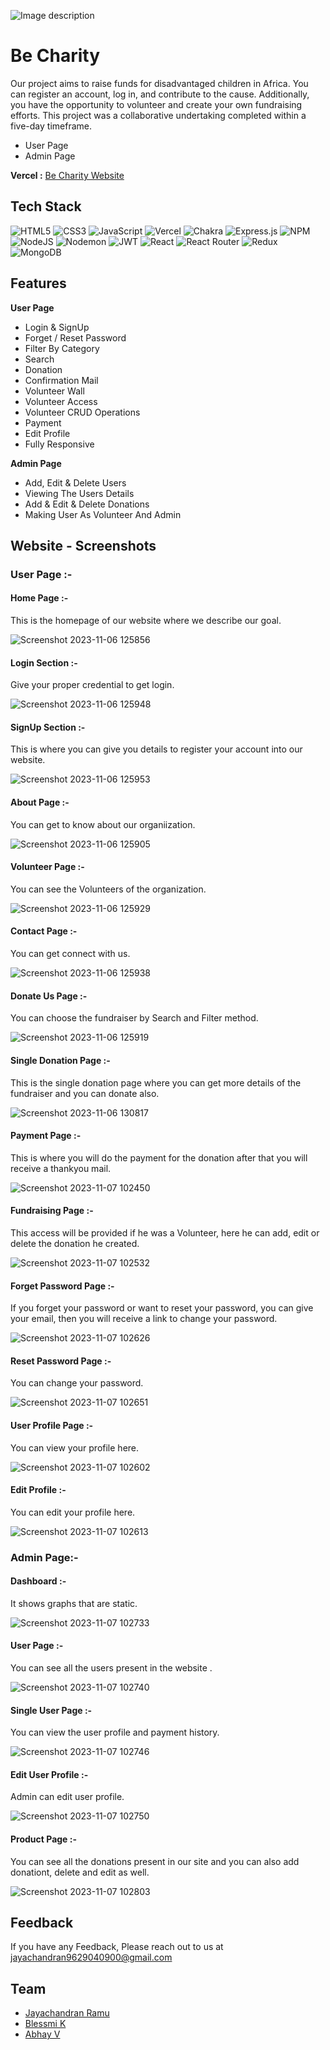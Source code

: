 
![Image description](https://i.ibb.co/1ddBXd6/utc-2.png)





# Be Charity
Our project aims to raise funds for disadvantaged children in Africa. You can register an account, log in, and contribute to the cause. Additionally, you have the opportunity to volunteer and create your own fundraising efforts. This project was a collaborative undertaking completed within a five-day timeframe.
* User Page
* Admin Page


**Vercel :**  [Be Charity Website](https://becharity.vercel.app/)
## Tech Stack

![HTML5](https://img.shields.io/badge/html5-%23E34F26.svg?style=for-the-badge&logo=html5&logoColor=white) ![CSS3](https://img.shields.io/badge/css3-%231572B6.svg?style=for-the-badge&logo=css3&logoColor=white) ![JavaScript](https://img.shields.io/badge/javascript-%23323330.svg?style=for-the-badge&logo=javascript&logoColor=%23F7DF1E) ![Vercel](https://img.shields.io/badge/vercel-%23000000.svg?style=for-the-badge&logo=vercel&logoColor=white) ![Chakra](https://img.shields.io/badge/chakra-%234ED1C5.svg?style=for-the-badge&logo=chakraui&logoColor=white) ![Express.js](https://img.shields.io/badge/express.js-%23404d59.svg?style=for-the-badge&logo=express&logoColor=%2361DAFB) ![NPM](https://img.shields.io/badge/NPM-%23CB3837.svg?style=for-the-badge&logo=npm&logoColor=white) ![NodeJS](https://img.shields.io/badge/node.js-6DA55F?style=for-the-badge&logo=node.js&logoColor=white) ![Nodemon](https://img.shields.io/badge/NODEMON-%23323330.svg?style=for-the-badge&logo=nodemon&logoColor=%BBDEAD) ![JWT](https://img.shields.io/badge/JWT-black?style=for-the-badge&logo=JSON%20web%20tokens) ![React](https://img.shields.io/badge/react-%2320232a.svg?style=for-the-badge&logo=react&logoColor=%2361DAFB) ![React Router](https://img.shields.io/badge/React_Router-CA4245?style=for-the-badge&logo=react-router&logoColor=white) ![Redux](https://img.shields.io/badge/redux-%23593d88.svg?style=for-the-badge&logo=redux&logoColor=white) ![MongoDB](https://img.shields.io/badge/MongoDB-%234ea94b.svg?style=for-the-badge&logo=mongodb&logoColor=white)



## Features

**User Page**
- Login & SignUp
- Forget / Reset Password
- Filter By Category
- Search
- Donation
- Confirmation Mail
- Volunteer Wall
- Volunteer Access
- Volunteer CRUD Operations
- Payment
- Edit Profile
- Fully Responsive

**Admin Page**
- Add, Edit & Delete Users
- Viewing The Users Details
- Add & Edit & Delete Donations
- Making User As Volunteer And Admin



## Website - Screenshots

### User Page :-

#### Home Page :-
This is the homepage of our website where we describe our goal.

![Screenshot 2023-11-06 125856](https://github.com/PragatiS11/nippy-flavor-9468/assets/121331649/6501f98f-e8e4-438d-9ba8-58d44ea991b6)


#### Login Section :-
Give your proper credential to get login.

![Screenshot 2023-11-06 125948](https://github.com/PragatiS11/nippy-flavor-9468/assets/121331649/72ccc7a8-572b-4b31-868b-cd1346e6b7db)


#### SignUp Section :-

This is where you can give you details to register your account into our website.

![Screenshot 2023-11-06 125953](https://github.com/PragatiS11/nippy-flavor-9468/assets/121331649/95910d3e-93ba-4fba-af4b-dc931238015c)


#### About Page :-

You can get to know about our organiization.

![Screenshot 2023-11-06 125905](https://github.com/PragatiS11/nippy-flavor-9468/assets/121331649/00937fbe-23df-44fc-a058-6a218550a210)



#### Volunteer Page :-

You can see the Volunteers of the organization.

![Screenshot 2023-11-06 125929](https://github.com/PragatiS11/nippy-flavor-9468/assets/121331649/37147624-7e45-4ee9-b375-7a86e4a38d47)


#### Contact Page :-

You can get connect with us.

![Screenshot 2023-11-06 125938](https://github.com/PragatiS11/nippy-flavor-9468/assets/121331649/827c1b0a-3583-447f-a61b-9373aea78e57)

#### Donate Us Page :-

You can choose the fundraiser by Search and Filter method.

![Screenshot 2023-11-06 125919](https://github.com/PragatiS11/nippy-flavor-9468/assets/121331649/082a8dea-2fc7-4277-bc0e-e7d86ace7628)


#### Single Donation Page :-

This is the single donation page where you can get more details of the fundraiser and you can donate also.

![Screenshot 2023-11-06 130817](https://github.com/PragatiS11/nippy-flavor-9468/assets/121331649/05e68595-dacd-4a47-b220-e66f7a49444b)


#### Payment Page  :-

This is where you will do the payment for the donation after that you will receive a thankyou mail.

![Screenshot 2023-11-07 102450](https://github.com/PragatiS11/nippy-flavor-9468/assets/121331649/fe180cf0-b5f4-40e4-a0c4-1654155036c8)


#### Fundraising Page  :-

This access will be provided if he was a Volunteer, here he can add, edit or delete the donation he created.

![Screenshot 2023-11-07 102532](https://github.com/PragatiS11/nippy-flavor-9468/assets/121331649/0c49db7e-aa79-4096-895b-0d89c335144b)


#### Forget Password Page  :-

If you forget your password or want to reset your password, you can give your email, then you will receive a link to change your password.

![Screenshot 2023-11-07 102626](https://github.com/PragatiS11/nippy-flavor-9468/assets/121331649/d0b7509f-7cff-4a6a-88d7-c786158e6183)


#### Reset Password Page  :-

You can change your password.

![Screenshot 2023-11-07 102651](https://github.com/PragatiS11/nippy-flavor-9468/assets/121331649/862b53a9-b851-4b58-81dd-b74e28af2e3b)




#### User Profile Page  :-

You can view your profile here.

![Screenshot 2023-11-07 102602](https://github.com/PragatiS11/nippy-flavor-9468/assets/121331649/e4c8d9b8-c47c-46eb-b978-5d3898c278f5)


#### Edit Profile  :-

You can edit your profile here.

![Screenshot 2023-11-07 102613](https://github.com/PragatiS11/nippy-flavor-9468/assets/121331649/118332ea-144f-40e1-9038-33497bda3d6f)


### Admin Page:-

#### Dashboard :-

It shows graphs that are static. 

![Screenshot 2023-11-07 102733](https://github.com/PragatiS11/nippy-flavor-9468/assets/121331649/97755401-3a48-4a97-bfec-7e9c27e59fb4)


#### User Page :-

You can see all the users present in the website . 

![Screenshot 2023-11-07 102740](https://github.com/PragatiS11/nippy-flavor-9468/assets/121331649/7d063eae-63c2-4619-b23c-07887999883f)


#### Single User Page :-

You can view the user profile and payment history. 

![Screenshot 2023-11-07 102746](https://github.com/PragatiS11/nippy-flavor-9468/assets/121331649/4c012985-6162-49b1-8265-ca14f1af2443)


#### Edit User Profile :-

Admin can edit user profile. 

![Screenshot 2023-11-07 102750](https://github.com/PragatiS11/nippy-flavor-9468/assets/121331649/1f8e074a-2d1b-42af-8374-39d6bb7f4454)


#### Product Page :-

You can see all the donations present in our site and you can also add donationt, delete and edit as well.


![Screenshot 2023-11-07 102803](https://github.com/PragatiS11/nippy-flavor-9468/assets/121331649/dde24bc1-7c0e-47d6-bec9-f93c4a8c6aba)


## Feedback

If you have any Feedback, Please reach out to us at jayachandran9629040900@gmail.com


## Team


- [Jayachandran Ramu](https://github.com/JayachandranRamu)
- [Blessmi K](https://github.com/kblessmi2001)
- [Abhay V](https://github.com/abii225)

